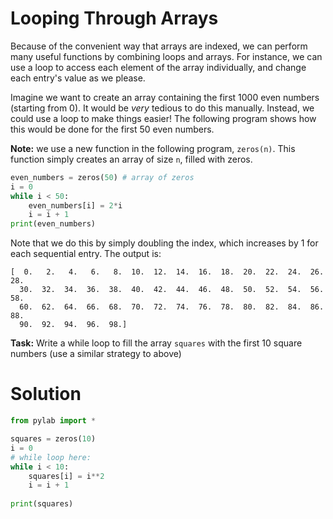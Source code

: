 # Looping Through Arrays

Because of the convenient way that arrays are indexed, we can perform many useful functions by combining loops and arrays. For instance, we can use a loop to access each element of the array individually, and change each entry's value as we please. 

Imagine we want to create an array containing the first 1000 even numbers (starting from 0). It would be *very* tedious to do this manually. Instead, we could use a loop to make things easier! The following program shows how this would be done for the first 50 even numbers.

**Note:** we use a new function in the following program, `zeros(n)`. This function simply creates an array of size `n`, filled with zeros.

```python
even_numbers = zeros(50) # array of zeros
i = 0
while i < 50:
    even_numbers[i] = 2*i
    i = i + 1
print(even_numbers)
```

Note that we do this by simply doubling the index, which increases by 1 for each sequential entry. 
The output is:

```
[  0.   2.   4.   6.   8.  10.  12.  14.  16.  18.  20.  22.  24.  26.  28.
  30.  32.  34.  36.  38.  40.  42.  44.  46.  48.  50.  52.  54.  56.  58.
  60.  62.  64.  66.  68.  70.  72.  74.  76.  78.  80.  82.  84.  86.  88.
  90.  92.  94.  96.  98.]
```

**Task:** Write a while loop to fill the array `squares` with the first 10 square numbers (use a similar strategy to above)

# Solution
```python
from pylab import *

squares = zeros(10)
i = 0
# while loop here:
while i < 10:
    squares[i] = i**2
    i = i + 1
    
print(squares)
```
